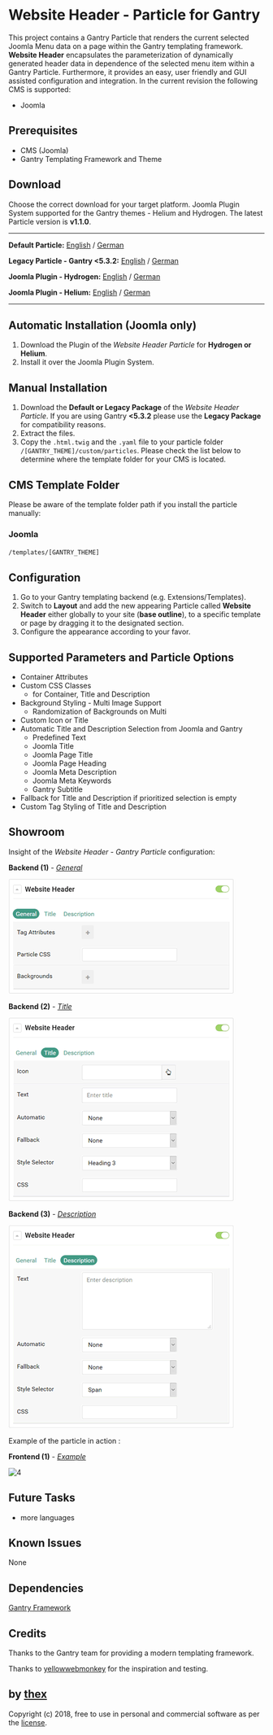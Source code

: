 # Website Header - Particle for Gantry
This project contains a Gantry Particle that renders the current selected Joomla Menu data on a page within the Gantry templating framework. **Website Header** encapsulates the parameterization of dynamically generated header data in dependence of the selected menu item within a Gantry Particle. Furthermore, it provides an easy, user friendly and GUI assisted configuration and integration. In the current revision the following CMS is supported:
* Joomla

## Prerequisites
* CMS (Joomla)
* Gantry Templating Framework and Theme

## Download
Choose the correct download for your target platform. Joomla Plugin System supported for the Gantry themes - Helium and Hydrogen. The latest Particle version is **v1.1.0**.

___
**Default Particle:**
[English](https://github.com/thexmanxyz/Website-Header-Gantry/releases/download/v1.1.0/wsh.particle.only.EN.v1.1.0.zip) / [German](https://github.com/thexmanxyz/Website-Header-Gantry/releases/download/v1.1.0/wsh.particle.only.DE.v1.1.0.zip)

**Legacy Particle - Gantry <5.3.2:**
[English](https://github.com/thexmanxyz/Website-Header-Gantry/releases/download/v1.1.0/wsh.particle.only.legacy.EN.v1.1.0.zip) / [German](https://github.com/thexmanxyz/Website-Header-Gantry/releases/download/v1.1.0/wsh.particle.only.legacy.DE.v1.1.0.zip)

**Joomla Plugin - Hydrogen:**
[English](https://github.com/thexmanxyz/Website-Header-Gantry/releases/download/v1.1.0/wsh.j3.hydrogen.EN.v1.1.0.zip) / [German](https://github.com/thexmanxyz/Website-Header-Gantry/releases/download/v1.1.0/wsh.j3.hydrogen.DE.v1.1.0.zip)

**Joomla Plugin - Helium:**
[English](https://github.com/thexmanxyz/Website-Header-Gantry/releases/download/v1.1.0/wsh.j3.helium.EN.v1.1.0.zip) / [German](https://github.com/thexmanxyz/Website-Header-Gantry/releases/download/v1.1.0/wsh.j3.helium.DE.v1.1.0.zip)
___

## Automatic Installation (Joomla only)
1. Download the Plugin of the *Website Header Particle* for **Hydrogen or Helium**.
2. Install it over the Joomla Plugin System.

## Manual Installation
1. Download the **Default or Legacy Package** of the *Website Header Particle*. If you are using Gantry **<5.3.2** please use the **Legacy Package** for compatibility reasons.
2. Extract the files.
3. Copy the `.html.twig` and the `.yaml` file to your particle folder `/[GANTRY_THEME]/custom/particles`. Please check the list below to determine where the template folder for your CMS is located.

## CMS Template Folder
Please be aware of the template folder path if you install the particle manually:

### Joomla
`/templates/[GANTRY_THEME]`

## Configuration
1. Go to your Gantry templating backend (e.g. Extensions/Templates).
2. Switch to **Layout** and add the new appearing Particle called **Website Header** either globally to your site (**base outline**), to a specific template or page by dragging it to the designated section.
3. Configure the appearance according to your favor.
 
## Supported Parameters and Particle Options
* Container Attributes
* Custom CSS Classes
  * for Container, Title and Description
* Background Styling - Multi Image Support
  * Randomization of Backgrounds on Multi
* Custom Icon or Title
* Automatic Title and Description Selection from Joomla and Gantry
  * Predefined Text
  * Joomla Title
  * Joomla Page Title
  * Joomla Page Heading
  * Joomla Meta Description
  * Joomla Meta Keywords
  * Gantry Subtitle
* Fallback for Title and Description if prioritized selection is empty
* Custom Tag Styling of Title and Description

## Showroom
Insight of the *Website Header - Gantry Particle* configuration:

**Backend (1)** - *[General](/screenshots/backend_general.png)*

![1](/screenshots/backend_general.png)

**Backend (2)** - *[Title](/screenshots/backend_title.png)*

![2](/screenshots/backend_title.png)

**Backend (3)** - *[Description](/screenshots/backend_description.png)*

![3](/screenshots/backend_description.png)

Example of the particle in action :

**Frontend (1)** - *[Example](/screenshots/frontend_1.png)*

![4](/screenshots/frontend_1.png)

## Future Tasks
* more languages

## Known Issues
None

## Dependencies

[Gantry Framework](http://gantry.org/)

## Credits
Thanks to the Gantry team for providing a modern templating framework.

Thanks to [yellowwebmonkey](https://github.com/yellowwebmonkey) for the inspiration and testing.

## by [thex](https://github.com/thexmanxyz)
Copyright (c) 2018, free to use in personal and commercial software as per the [license](/LICENSE.md).
